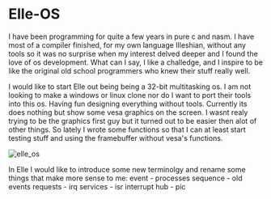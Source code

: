 # Elle-OS

I have been programming for quite a few years in pure c and nasm. I have most of a compiler finished, for my own language Illeshian, without any tools so it was no surprise when my interest delved deeper and I found the love of os development. What can I say, I like a challedge, and I inspire to be like the original old school programmers who knew their stuff really well. 

I would like to start Elle out being being a 32-bit multitasking os. I am not looking to make a windows or linux clone nor do I want to port their tools into this os. Having fun designing everything without tools. Currently its does nothing but show some vesa graphics on the screen. I wasnt realy trying to be the graphics first guy but it turned out to be easier then alot of other things. So lately I wrote some functions so that I can at least start testing stuff and using the framebuffer without vesa's functions.

![elle_os](https://github.com/ravenleeblack/Elle-OS/assets/76606152/62338810-4413-47a3-a214-1c31e8296587)




In Elle I would like to introduce some new terminolgy and rename some things that make more sense to me:
event - processes
sequence - old events
requests - irq
services - isr
interrupt hub - pic


